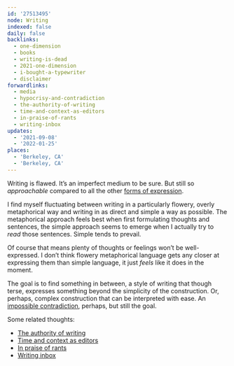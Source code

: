 ```yaml
---
id: '27513495'
node: Writing
indexed: false
daily: false
backlinks:
  - one-dimension
  - books
  - writing-is-dead
  - 2021-one-dimension
  - i-bought-a-typewriter
  - disclaimer
forwardlinks:
  - media
  - hypocrisy-and-contradiction
  - the-authority-of-writing
  - time-and-context-as-editors
  - in-praise-of-rants
  - writing-inbox
updates:
  - '2021-09-08'
  - '2022-01-25'
places:
  - 'Berkeley, CA'
  - 'Berkeley, CA'
---
```


Writing is flawed. It’s an imperfect medium to be sure. But still so _approachable_ compared to all the other [forms of expression](media.md).

I find myself fluctuating between writing in a particularly flowery, overly metaphorical way and writing in as direct and simple a way as possible. The metaphorical approach feels best when first formulating thoughts and sentences, the simple approach seems to emerge when I actually try to _read_ those sentences. Simple tends to prevail.

Of course that means plenty of thoughts or feelings won’t be well-expressed. I don’t think flowery metaphorical language gets any closer at expressing them than simple language, it just _feels_ like it does in the moment.

The goal is to find something in between, a style of writing that though terse, expresses something beyond the simplicity of the construction. Or, perhaps, complex construction that can be interpreted with ease. An [impossible contradiction](hypocrisy-and-contradiction.md), perhaps, but still the goal.

Some related thoughts: 

- [The authority of writing](the-authority-of-writing.md)
- [Time and context as editors](time-and-context-as-editors.md)
- [In praise of rants](in-praise-of-rants.md)
- [Writing inbox](writing-inbox.md)
